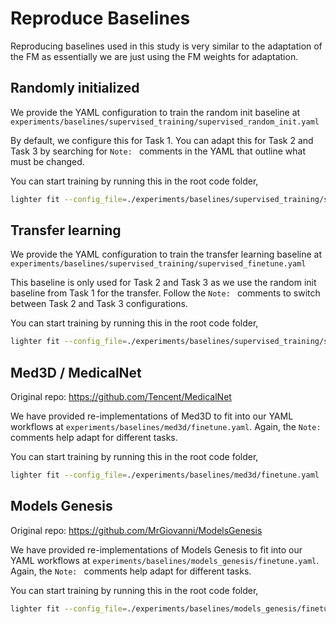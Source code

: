# Reproduce Baselines

Reproducing baselines used in this study is very similar to the adaptation of the FM as essentially we are just using the FM weights for adaptation. 

## Randomly initialized

We provide the YAML configuration to train the random init baseline at `experiments/baselines/supervised_training/supervised_random_init.yaml`

By default, we configure this for Task 1. You can adapt this for Task 2 and Task 3 by searching for `Note: ` comments in the YAML that outline what must be changed. 

You can start training by running this in the root code folder,
```bash
lighter fit --config_file=./experiments/baselines/supervised_training/supervised_random_init.yaml
```
 
## Transfer learning
We provide the YAML configuration to train the transfer learning baseline at `experiments/baselines/supervised_training/supervised_finetune.yaml`

This baseline is only used for Task 2 and Task 3 as we use the random init baseline from Task 1 for the transfer. Follow the `Note: ` comments to switch between Task 2 and Task 3 configurations. 

You can start training by running this in the root code folder,
```bash
lighter fit --config_file=./experiments/baselines/supervised_training/supervised_finetune.yaml
```

## Med3D / MedicalNet
Original repo: https://github.com/Tencent/MedicalNet

We have provided re-implementations of Med3D to fit into our YAML workflows at `experiments/baselines/med3d/finetune.yaml`. Again, the `Note: ` comments help adapt for different tasks. 


You can start training by running this in the root code folder,
```bash
lighter fit --config_file=./experiments/baselines/med3d/finetune.yaml
```

## Models Genesis
Original repo: https://github.com/MrGiovanni/ModelsGenesis

We have provided re-implementations of Models Genesis to fit into our YAML workflows at `experiments/baselines/models_genesis/finetune.yaml`. Again, the `Note: ` comments help adapt for different tasks. 


You can start training by running this in the root code folder,
```bash
lighter fit --config_file=./experiments/baselines/models_genesis/finetune.yaml
```
